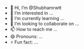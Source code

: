 - 👋 Hi, I’m @Shubhamrwtt
- 👀 I’m interested in ...
- 🌱 I’m currently learning ...
- 💞️ I’m looking to collaborate on ...
- 📫 How to reach me ...
- 😄 Pronouns: ...
- ⚡ Fun fact: ...

<!---
Shubhamrwtt/Shubhamrwtt is a ✨ special ✨ repository because its `README.md` (this file) appears on your GitHub profile.
You can click the Preview link to take a look at your changes.
--->
